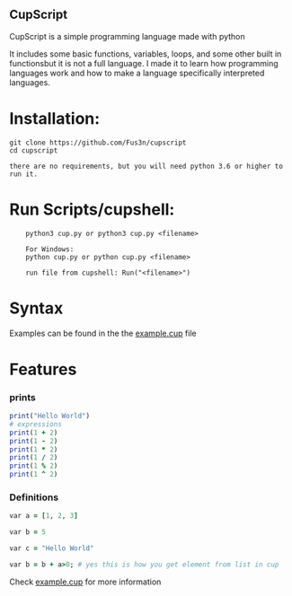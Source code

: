 ## CupScript

CupScript is a simple programming language made with python

It includes some basic functions, variables, loops, and some other built in functionsbut it is not a full language.
I made it to learn how programming languages work and how to make a language specifically interpreted languages.

# Installation:

    git clone https://github.com/Fus3n/cupscript
    cd cupscript

    there are no requirements, but you will need python 3.6 or higher to run it.

# Run Scripts/cupshell:

```
    python3 cup.py or python3 cup.py <filename>

    For Windows:
    python cup.py or python cup.py <filename>

    run file from cupshell: Run("<filename>")

```

# Syntax

Examples can be found in the the [example.cup](https://github.com/Fus3n/cupscript/blob/main/example.cup) file


# Features

### prints

```ruby
print("Hello World")
# expressions
print(1 + 2)
print(1 - 2)
print(1 * 2)
print(1 / 2)
print(1 % 2)
print(1 ^ 2)
```

### Definitions

```ruby
var a = [1, 2, 3]

var b = 5

var c = "Hello World"

var b = b + a>0; # yes this is how you get element from list in cup

```


Check [example.cup](https://github.com/Fus3n/cupscript/blob/main/example.cup) for more information
